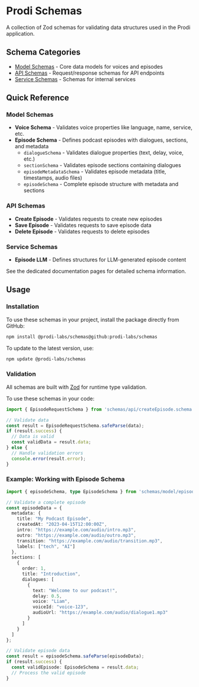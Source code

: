 # Prodi Schemas

A collection of Zod schemas for validating data structures used in the Prodi application.

## Schema Categories

- [Model Schemas](docs/model-schemas.md) - Core data models for voices and episodes
- [API Schemas](docs/api-schemas.md) - Request/response schemas for API endpoints
- [Service Schemas](docs/service-schemas.md) - Schemas for internal services

## Quick Reference

### Model Schemas
- **Voice Schema** - Validates voice properties like language, name, service, etc.
- **Episode Schema** - Defines podcast episodes with dialogues, sections, and metadata
  - `dialogueSchema` - Validates dialogue properties (text, delay, voice, etc.)
  - `sectionSchema` - Validates episode sections containing dialogues
  - `episodeMetadataSchema` - Validates episode metadata (title, timestamps, audio files)
  - `episodeSchema` - Complete episode structure with metadata and sections

### API Schemas
- **Create Episode** - Validates requests to create new episodes
- **Save Episode** - Validates requests to save episode data
- **Delete Episode** - Validates requests to delete episodes

### Service Schemas
- **Episode LLM** - Defines structures for LLM-generated episode content

See the dedicated documentation pages for detailed schema information.

## Usage

### Installation

To use these schemas in your project, install the package directly from GitHub:

```bash
npm install @prodi-labs/schemas@github:prodi-labs/schemas
```

To update to the latest version, use:

```bash
npm update @prodi-labs/schemas
```

### Validation

All schemas are built with [Zod](https://github.com/colinhacks/zod) for runtime type validation.

To use these schemas in your code:

```typescript
import { EpisodeRequestSchema } from 'schemas/api/createEpisode.schema';

// Validate data
const result = EpisodeRequestSchema.safeParse(data);
if (result.success) {
  // Data is valid
  const validData = result.data;
} else {
  // Handle validation errors
  console.error(result.error);
}
```

### Example: Working with Episode Schema

```typescript
import { episodeSchema, type EpisodeSchema } from 'schemas/model/episode.schema';

// Validate a complete episode
const episodeData = {
  metadata: {
    title: "My Podcast Episode",
    createdAt: "2023-04-15T12:00:00Z",
    intro: "https://example.com/audio/intro.mp3",
    outro: "https://example.com/audio/outro.mp3",
    transition: "https://example.com/audio/transition.mp3",
    labels: ["tech", "AI"]
  },
  sections: [
    {
      order: 1,
      title: "Introduction",
      dialogues: [
        {
          text: "Welcome to our podcast!",
          delay: 0.5,
          voice: "Liam",
          voiceId: "voice-123",
          audioUrl: "https://example.com/audio/dialogue1.mp3"
        }
      ]
    }
  ]
};

// Validate episode data
const result = episodeSchema.safeParse(episodeData);
if (result.success) {
  const validEpisode: EpisodeSchema = result.data;
  // Process the valid episode
}
``` 